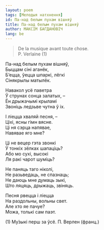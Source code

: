 ```yaml
---
layout: poem
tags: [Мелодыя натхнення]
id: Па-над белым пухам вішняў
title: Па-над белым пухам вішняў
author: МАКСІМ БАГДАНОВІЧ
lang: be
---
```



 
> De la musique avant toute chose.  
> P. Verlaine (1)

Па-над белым пухам вішняў,  
Быццам сіні аганёк,  
Б’ецца, ўецца шпаркі, лёгкі  
Сінякрылы матылёк.  

Навакол усё паветра  
Ў струнах сонца залатых, –  
Ён дрыжачымі крыламі  
Звоніць ледзьве чутна ў іх.  

І ліецца хваляй песня, –  
Ціхі, ясны гімн вясне.  
Ці ня сэрца напявае,  
Навявае яго мне?  

Ці не вецер гэта звонкі  
Ў тонкіх зёлках шапаціць?  
Або мо сухі, высокі  
Ля ракі чарот шуміць?  

Не паняць таго ніколі,  
Не разьведаць, не спазнаць;  
Не даюць мне думаць зыкі,  
Што ляцяць, дрыжаць, звіняць.  

Песня рвецца і ліецца  
На раздольны, вольны свет.  
Але хто яе пачуе?  
Можа, толькі сам паэт.  

(1) Му́зыкі перш за ўсё. П. Верлен (франц.)